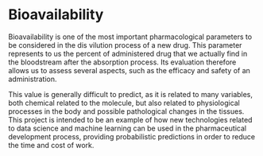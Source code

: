 # Bioavailability

Bioavailability is one of the most important pharmacological parameters to be considered in the dis vilution process of a new drug. This parameter represents to us the percent of administered drug that we actually find in the bloodstream after the absorption process. Its evaluation therefore allows us to assess several aspects, such as the efficacy and safety of an administration.

This value is generally difficult to predict, as it is related to many variables, both chemical related to the molecule, but also related to physiological processes in the body and possible pathological changes in the tissues. This project is intended to be an example of how new technologies related to data science and machine learning can be used in the pharmaceutical development process, providing probabilistic predictions in order to reduce the time and cost of work.
